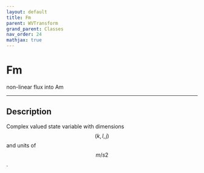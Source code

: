 ```yaml
---
layout: default
title: Fm
parent: WVTransform
grand_parent: Classes
nav_order: 24
mathjax: true
---
```


#  Fm

non-linear flux into Am


---

## Description
Complex valued state variable with dimensions $$(k,l,j)$$ and units of $$m/s2$$.

